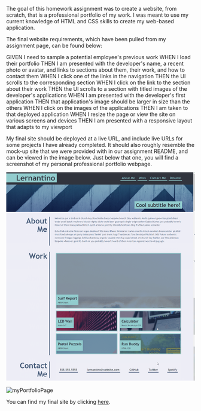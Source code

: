 The goal of this homework assignment was to create a website, from scratch, that is a professional portfolio of my work. I was meant to use my current knowledge of HTML and CSS skills to create my web-based application.

The final website requirements, which have been pulled from my assignment page, can be found below:

GIVEN I need to sample a potential employee's previous work
WHEN I load their portfolio
THEN I am presented with the developer's name, a recent photo or avatar, and links to sections about them, their work, and how to contact them
WHEN I click one of the links in the navigation
THEN the UI scrolls to the corresponding section
WHEN I click on the link to the section about their work
THEN the UI scrolls to a section with titled images of the developer's applications
WHEN I am presented with the developer's first application
THEN that application's image should be larger in size than the others
WHEN I click on the images of the applications
THEN I am taken to that deployed application
WHEN I resize the page or view the site on various screens and devices
THEN I am presented with a responsive layout that adapts to my viewport

My final site should be deployed at a live URL, and include live URLs for some projects I have already completed. It should also roughly resemble the mock-up site that we were provided with in our assignment README, and can be viewed in the image below. Just below that one, you will find a screenshot of my personal professional portfolio webpage.

![portfolioDemo](./assets/homework-02.png)

![myPortfolioPage](./assets/portfolio.png)

You can find my final site by clicking [here](https://elarso2.github.io/Professional-Portfolio/).
